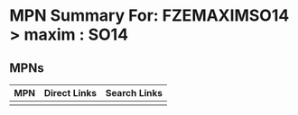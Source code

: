 



# MPN Summary For: FZEMAXIMSO14 > maxim : SO14

## MPNs
  

|MPN|Direct Links|Search Links|
| :--- | :--- | :--- |
||||
